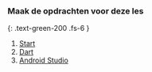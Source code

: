 ### Maak de opdrachten voor deze les
{: .text-green-200 .fs-6 }

1. [Start](chapters/1onderwerp)
2. [Dart](chapters/2dard)
3. [Android Studio](chapters/3androidStudio)